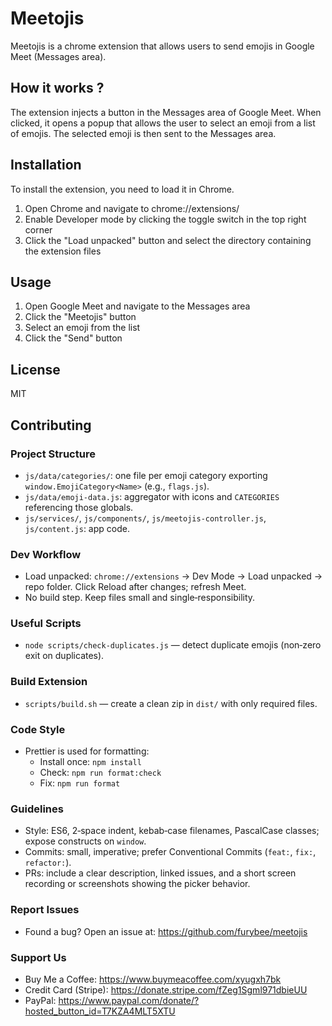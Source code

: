 # Meetojis

Meetojis is a chrome extension that allows users to send emojis in Google Meet (Messages area).

## How it works ?

The extension injects a button in the Messages area of Google Meet. When clicked, it opens a popup that allows the user to select an emoji from a list of emojis. The selected emoji is then sent to the Messages area.

## Installation

To install the extension, you need to load it in Chrome.

1. Open Chrome and navigate to chrome://extensions/
2. Enable Developer mode by clicking the toggle switch in the top right corner
3. Click the "Load unpacked" button and select the directory containing the extension files

## Usage

1. Open Google Meet and navigate to the Messages area
2. Click the "Meetojis" button
3. Select an emoji from the list
4. Click the "Send" button

## License

MIT

## Contributing

### Project Structure

- `js/data/categories/`: one file per emoji category exporting `window.EmojiCategory<Name>` (e.g., `flags.js`).
- `js/data/emoji-data.js`: aggregator with icons and `CATEGORIES` referencing those globals.
- `js/services/`, `js/components/`, `js/meetojis-controller.js`, `js/content.js`: app code.

### Dev Workflow

- Load unpacked: `chrome://extensions` → Dev Mode → Load unpacked → repo folder. Click Reload after changes; refresh Meet.
- No build step. Keep files small and single‑responsibility.

### Useful Scripts

- `node scripts/check-duplicates.js` — detect duplicate emojis (non‑zero exit on duplicates).

### Build Extension

- `scripts/build.sh` — create a clean zip in `dist/` with only required files.

### Code Style

- Prettier is used for formatting:
  - Install once: `npm install`
  - Check: `npm run format:check`
  - Fix: `npm run format`

### Guidelines

- Style: ES6, 2‑space indent, kebab‑case filenames, PascalCase classes; expose constructs on `window`.
- Commits: small, imperative; prefer Conventional Commits (`feat:`, `fix:`, `refactor:`).
- PRs: include a clear description, linked issues, and a short screen recording or screenshots showing the picker behavior.

### Report Issues

- Found a bug? Open an issue at: https://github.com/furybee/meetojis

### Support Us

- Buy Me a Coffee: https://www.buymeacoffee.com/xyugxh7bk
- Credit Card (Stripe): https://donate.stripe.com/fZeg1Sgml971dbieUU
- PayPal: https://www.paypal.com/donate/?hosted_button_id=T7KZA4MLT5XTU
